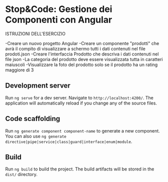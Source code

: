# Stop&Code: Gestione dei Componenti con Angular

ISTRUZIONI DELL'ESERCIZIO

-Creare un nuovo progetto Angular
-Creare un componente "prodotti" che avrà il compito di visualizzare a schermo tutti i dati contenuti nel file prodoti.json
-Creare l'interfaccia Prodotto che descriva i dati contenuti nel file json
-La categoria del prodotto deve essere visualizzata tutta in caratteri maiuscoli
-Visualizzare la foto del prodotto solo se il prodotto ha un rating maggiore di 3


## Development server

Run `ng serve` for a dev server. Navigate to `http://localhost:4200/`. The application will automatically reload if you change any of the source files.

## Code scaffolding

Run `ng generate component component-name` to generate a new component. You can also use `ng generate directive|pipe|service|class|guard|interface|enum|module`.

## Build

Run `ng build` to build the project. The build artifacts will be stored in the `dist/` directory.

